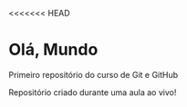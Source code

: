 <<<<<<< HEAD
# Olá, Mundo
 Primeiro repositório do curso de Git e GitHub

 Repositório criado durante uma aula ao vivo!

